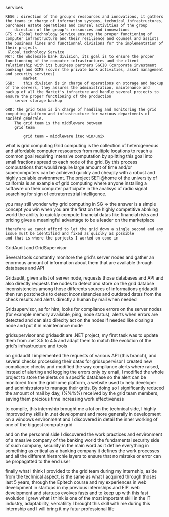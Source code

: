 services

	RESG : direction of the group's ressources and innovations, it gathers the teams in charge of information systems, technical infrastructures, purchases estate operations and counsel activities of the group
		direction of the group's ressources and innovations
	GTS : Global technology Service ensures the proper functioning of computer infrastructure and their resilience and counsel and assists the business lines and functionnal divisions for the implementation of their projects
	 Global technology Service
	MKT: the wholesale bank division, its goal is to ensure the proper functionning of the computer infrastructures and the client relationship with its business partners SGCIB (corporate investment banking) and GIMS (cover the private bank activities, asset management and security services)
			market
	SSB: 	this division is in charge of operations on storage and backup of the servers, they assures the administration, maintenance and backup of all the Market's infracture and handle several projects to ensure the proper functioning of the production
		server storage backup

	GRD: the grid team is in charge of handling and monitoring the grid computing platform and infrastructure for various departments of société générale.
		The grid team is the middleware between 
		grid team

			grid team = middleware itec win/unix

what is grid computing
Grid computing is the collection of heterogeneous and affordable computer ressources from multiple locations to reach a common goal requiring intensive computation by splitting this goal into small fractions spread to each node of the grid.
By this process computations that would require large amount of time and/or supercomputers can be achieved quickly and cheaply with a robust and highly scalable environment.
The project SETI@home of the university of california is an example of grid computing where anyone installing a softawre on their computer participate in the analisys of radio signal searching for sign of extraterrestrial intelligence. 

you may still wonder 
why grid computing in SG => 
the answer is a simple concept
	you win when you are the first
	on the highly competitive abnking world the ability to quickly compute financial datas like financial risks and pricing gives a meaningful advantage to be a leader on the marketplace

	therefore we canot afford to let the grid down a single second and any issue must be identified and fixed as quiclky as possible
	and that is where the porjects I worked on come in
	
GridAudit and GridSupervisor

Several tools constantly monitore the grid's server nodes and gather an enormous amount of information about them that are available through databases and API


Gridaudit, given a list of server node, requests those databases and API and also directly requests the nodes to detect and store on the grid databse inconsistencies among those differents sources of informations
gridaudit then run postchecks to detect inconsistencies and outdated datas from the check results and alerts directly a human by mail when needed

Gridsupervisor, as for him, looks for compliance errors on the server nodes (for example memory available, ping, node status), alerts when errors are detected and can also direclty act on the nodes if needed like closing a node and put it in maintenance mode

gridsupervisor and gridaudit are .NET project, my first task was to update them from .net 3.5 to 4.5 and adapt them to match the evolution of the grid's infrastructure and tools

on gridaudit I implemented the requests of various API (this branch), and several checks processing their datas
for gridsupervisor I created new compliance checks and modified the way compliance alerts where raised, instead of alerting and logging the errors only by email, I modified the whole project to store the alerts on a specific database so the alert can be monitored from the gridhome platform, a website used to help developer and administrators to manage their grids.
By doing so I significantly reduced the amount of mail by day, (%%%%) received by the grid team members, saving them precious time increasing work effectiveness

to compile, 
this internship brought me a lot
on the technical side, 
I highly improved my skills in .net development and more generally in development on a windows environment
and I discovered in detail the inner working of one of the biggest compute grid

and on the personnal side
I discovered  the work practices and environment of a massive company of the banking world
the fundamental security side of such company, security in the main word as it define everything in something as critical as a banking company
it defines the work processes and all the different hierarchie layers to ensure that no mistake or error can be propagatted to the end user


finally what I think I provided to the grid team during my internship, aside from the technical aspect, is the same as what I acquired through thoses last 5 years, through the Epitech course and my experiences in web development in startups in my previous internships and EIP. web development and startups evolves fasts and to keep up with this fast evolution I grew what i think is one of the most important skill in the IT industry, adaptability, versatility
I brought this skill with me during this internship and I will bring it my futur professional life
